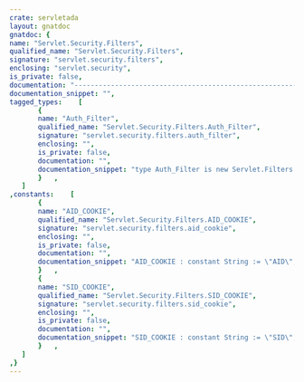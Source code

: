 ```yaml
---
crate: servletada
layout: gnatdoc
gnatdoc: {
name: "Servlet.Security.Filters",
qualified_name: "Servlet.Security.Filters",
signature: "servlet.security.filters",
enclosing: "servlet.security",
is_private: false,
documentation: "---------------------------------------------------------------------\n  security-filters -- Security filter\n  Copyright (C) 2011, 2012, 2015, 2022 Stephane Carrez\n  Written by Stephane Carrez (Stephane.Carrez@gmail.com)\n\n  Licensed under the Apache License, Version 2.0 (the \"License\");\n  you may not use this file except in compliance with the License.\n  You may obtain a copy of the License at\n\n      http://www.apache.org/licenses/LICENSE-2.0\n\n  Unless required by applicable law or agreed to in writing, software\n  distributed under the License is distributed on an \"AS IS\" BASIS,\n  WITHOUT WARRANTIES OR CONDITIONS OF ANY KIND, either express or implied.\n  See the License for the specific language governing permissions and\n  limitations under the License.\n---------------------------------------------------------------------",
documentation_snippet: "",
tagged_types:    [
       {
       name: "Auth_Filter",
       qualified_name: "Servlet.Security.Filters.Auth_Filter",
       signature: "servlet.security.filters.auth_filter",
       enclosing: "",
       is_private: false,
       documentation: "",
       documentation_snippet: "type Auth_Filter is new Servlet.Filters.Filter with private;",
       }   ,
   ]
,constants:    [
       {
       name: "AID_COOKIE",
       qualified_name: "Servlet.Security.Filters.AID_COOKIE",
       signature: "servlet.security.filters.aid_cookie",
       enclosing: "",
       is_private: false,
       documentation: "",
       documentation_snippet: "AID_COOKIE : constant String := \"AID\";",
       }   ,
       {
       name: "SID_COOKIE",
       qualified_name: "Servlet.Security.Filters.SID_COOKIE",
       signature: "servlet.security.filters.sid_cookie",
       enclosing: "",
       is_private: false,
       documentation: "",
       documentation_snippet: "SID_COOKIE : constant String := \"SID\";",
       }   ,
   ]
,}
---
```

